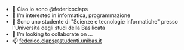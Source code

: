 - 👋 Ciao io sono @federicoclaps
- 👀 I’m interested in informatica, programmazione
- 🌱 Sono uno studente di "Scienze e tecnologie informatiche" presso l'Università degli studi della Basilicata
- 💞️ I’m looking to collaborate on ...
- 📫 federico.claps@studenti.unibas.it

<!---
federicoclaps/federicoclaps is a ✨ special ✨ repository because its `README.md` (this file) appears on your GitHub profile.
You can click the Preview link to take a look at your changes.
--->
